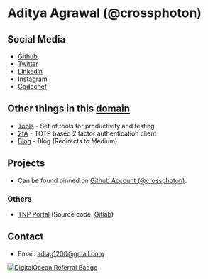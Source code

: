# Aditya Agrawal (@crossphoton)

## Social Media

- [Github](https://github.com/crossphoton)
- [Twitter](https://twitter.com/cross_photon)
- [Linkedin](https://linkedin.com/in/crossphoton)
- [Instagram](https://instagram.com/crossphoton)
- [Codechef](https://codechef.com/users/cross_photon)

## Other things in this [domain](https://crossphoton.tech)

- [Tools](https://tools.crossphoton.tech) - Set of tools for productivity and testing
- [2fA](https://2fa.crossphoton.tech) - TOTP based 2 factor authentication client
- [Blog](https://blog.crossphoton.tech) - Blog (Redirects to Medium)

## Projects

- Can be found pinned on [Github Account (@crossphoton)](https://github.com/crossphoton).

### Others

- [TNP Portal](http://tnp-portal-frontend.vercel.app) (Source code: [Gitlab](https://gitlab.com/crossphoton/tnp-portal))


## Contact
- Email: [adiag1200@gmail.com](mailto:adiag1200+web_md@gmail.com)


[![DigitalOcean Referral Badge](https://web-platforms.sfo2.cdn.digitaloceanspaces.com/WWW/Badge%201.svg)](https://www.digitalocean.com/?refcode=1628a235d1d3&utm_campaign=Referral_Invite&utm_medium=Referral_Program&utm_source=badge)
